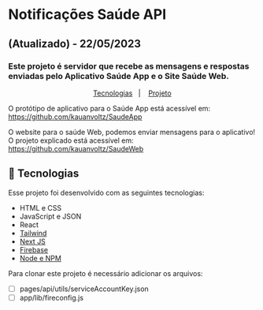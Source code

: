 # Notificações Saúde API
## (Atualizado) - 22/05/2023
### Este projeto é servidor que recebe as mensagens e respostas enviadas pelo Aplicativo Saúde App e o Site Saúde Web.

<p align="center">
  <a href="#-tecnologias">Tecnologias</a>&nbsp;&nbsp;&nbsp;|&nbsp;&nbsp;&nbsp;
  <a href="#-projeto">Projeto</a>
</p>

O protótipo de aplicativo para o Saúde App está acessível em:
https://github.com/kauanvoltz/SaudeApp

O website para o saúde Web, podemos enviar mensagens para o aplicativo!
O projeto explicado está acessível em: https://github.com/kauanvoltz/SaudeWeb

## 🚀 Tecnologias

Esse projeto foi desenvolvido com as seguintes tecnologias:

- HTML e CSS
- JavaScript e JSON
- React
- [Tailwind](https://tailwindcss.com/)
- [Next JS](https://nextjs.org/)
- [Firebase](https://firebase.google.com/docs?hl=pt-br)
- [Node e NPM](https://nodejs.org/)


Para clonar este projeto é necessário adicionar os arquivos:
- [ ] pages/api/utils/serviceAccountKey.json
- [ ] app/lib/fireconfig.js
